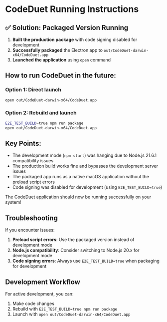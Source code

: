 # CodeDuet Running Instructions

## ✅ Solution: Packaged Version Running

1. **Built the production package** with code signing disabled for development
2. **Successfully packaged** the Electron app to `out/CodeDuet-darwin-x64/CodeDuet.app`
3. **Launched the application** using `open` command

## How to run CodeDuet in the future:

### Option 1: Direct launch

```bash
open out/CodeDuet-darwin-x64/CodeDuet.app
```

### Option 2: Rebuild and launch

```bash
E2E_TEST_BUILD=true npm run package
open out/CodeDuet-darwin-x64/CodeDuet.app
```

## Key Points:

- The development mode (`npm start`) was hanging due to Node.js 21.6.1 compatibility issues
- The production build works fine and bypasses the development server issues
- The packaged app runs as a native macOS application without the preload script errors
- Code signing was disabled for development (using `E2E_TEST_BUILD=true`)

The CodeDuet application should now be running successfully on your system!

## Troubleshooting

If you encounter issues:

1. **Preload script errors**: Use the packaged version instead of development mode
2. **Node.js compatibility**: Consider switching to Node.js 20.x for development mode
3. **Code signing errors**: Always use `E2E_TEST_BUILD=true` when packaging for development

## Development Workflow

For active development, you can:

1. Make code changes
2. Rebuild with `E2E_TEST_BUILD=true npm run package`
3. Launch with `open out/CodeDuet-darwin-x64/CodeDuet.app`
